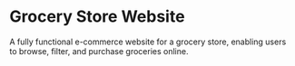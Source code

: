 # Grocery Store Website
A fully functional e-commerce website for a grocery store, enabling users to browse, filter, and purchase groceries online.
